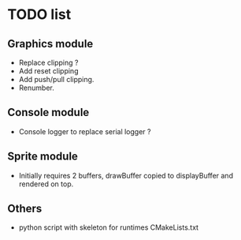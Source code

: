 # TODO list

## Graphics module
- Replace clipping ?
- Add reset clipping
- Add push/pull clipping.
- Renumber.

## Console module
- Console logger to replace serial logger ?

## Sprite module
- Initially requires 2 buffers, drawBuffer copied to displayBuffer and rendered on top.

## Others
- python script with skeleton for runtimes CMakeLists.txt
